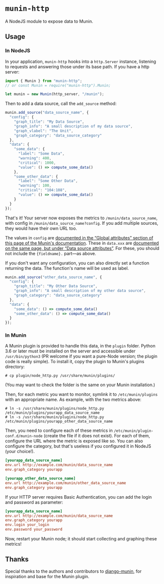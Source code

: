 # `munin-http`

A NodeJS module to expose data to Munin.

## Usage

### In NodeJS

In your application, `munin-http` hooks into a `http.Server` instance, listening to requests and answering those under its base path. If you have a http server:

```js
import { Munin } from "munin-http";
// or const Munin = require("munin-http").Munin;

let munin = new Munin(http_server, "/munin");
```

Then to add a data source, call the `add_source` method:

```js
munin.add_source("data_source_name", {
  "config": {
    "graph_title": "My Data Source",
    "graph_info": "A small description of my data source",
    "graph_vlabel": "The Unit",
    "graph_category": "data_source_category"
  },
  "data": {
    "some_data": {
      "label": "Some Data",
      "warning": 400,
      "critical": 1000,
      "value": () => compute_some_data()
    },
    "some_other_data": {
      "label": "Some Other Data",
      "warning": 100,
      "critical": "104:108",
      "value": () => compute_some_data()
    }
  }
});
```

That's it! Your server now exposes the metrics to `/munin/data_source_name`, with config in `/munin/data_source_name?config`. If you add multiple sources, they would have their own URL too.

The values in `config` are [documented in the “Global attributes” section of this page of the Munin's documentation](http://guide.munin-monitoring.org/en/latest/reference/plugin.html#global-attributes). These in `data.xxx` are [documented on the same page, but under “Data source attributes”](http://guide.munin-monitoring.org/en/latest/reference/plugin.html#data-source-attributes). For these, you should not include the `{fieldname}.` part—as above.

If you don't want any configuration, you can also directly set a function returning the data. The function's name will be used as label.

```js
munin.add_source("other_data_source_name", {
  "config": {
    "graph_title": "My Other Data Source",
    "graph_info": "A small description of my other data source",
    "graph_category": "data_source_category"
  },
  "data": {
    "some_data": () => compute_some_data()
    "some_other_data": () => compute_some_data()
  }
});
```

### In Munin

A Munin plugin is provided to handle this data, in the `plugin` folder. Python 3.6 or later must be installed on the server and accessible under `/usr/bin/python3` (PR welcome if you want a pure-Node version; the plugin code is really simple). To install it, copy the plugin to Munin's plugins directory:

```console
# cp plugin/node_http.py /usr/share/munin/plugins/
```

(You may want to check the folder is the same on your Munin installation.)

Then, for each metric you want to monitor, symlink it to `/etc/munin/plugins` with an appropriate name. As example, with the two metrics above:

```console
# ln -s /usr/share/munin/plugins/node_http.py /etc/munin/plugins/yourapp_data_source_name
# ln -s /usr/share/munin/plugins/node_http.py /etc/munin/plugins/yourapp_other_data_source_name
```

Then, you need to configure each of these metrics in `/etc/munin/plugin-conf.d/munin-node` (create the file if it does not exist). For each of them, configure the URL where the metric is exposed like so. You can also configure the category, but that's useless if you configured it in NodeJS (your choice!).

```ini
[yourapp_data_source_name]
env.url http://example.com/munin/data_source_name
env.graph_category yourapp

[yourapp_other_data_source_name]
env.url http://example.com/munin/other_data_source_name
env.graph_category yourapp
```

If your HTTP server requires Basic Authentication, you can add the login and password as parameter:

```ini
[yourapp_data_source_name]
env.url http://example.com/munin/data_source_name
env.graph_category yourapp
env.login your_login
env.password your_password
```

Now, restart your Munin node; it should start collecting and graphing these metrics!


## Thanks

Special thanks to the authors and contributors to [django-munin](https://github.com/ccnmtl/django-munin), for inspiration and base for the Munin plugin.
